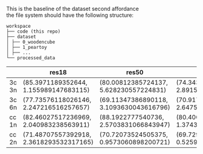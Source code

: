 This is the baseline of the dataset second affordance \
the file system should have the following structure: 
```
workspace
├── code (this repo) 
├── dataset 
│ ├── 0_woodencube 
│ ├── 1_peartoy 
│ ├── ... 
└── processed_data 
```


|      | res18                                | res50                                | res101                               |
|------|--------------------------------------|--------------------------------------|--------------------------------------|
| 3c 3n| (85.3971189352644, 1.155989147683115)| (80.00812385724137, 5.628230557224831)| (74.3434906218201, 2.8915880635709303)|
| 3c 6n| (77.73576118026146, 2.247216516257657)| (69.11347386890118, 3.1093630043616796)| (70.91729099996694, 2.647546875343349)|
| cc 1n| (82.46027517236969, 2.040983238563911)| (88.1922777540736, 2.5703831066843947)| (80.40043124053611, 1.3743367989186386)|
| cc 2n| (71.48707557392918, 2.3618293532317165)| (70.72073524505375, 0.9573060898200721)| (69.72924223825272, 0.5259045711739941)|

